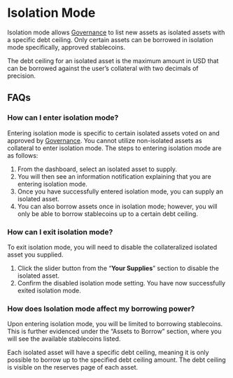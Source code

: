 # Isolation Mode

Isolation mode allows [Governance](../governance.md) to list new assets as isolated assets with a specific debt ceiling. Only certain assets can be borrowed in isolation mode specifically, approved stablecoins.

The debt ceiling for an isolated asset is the maximum amount in USD that can be borrowed against the user’s collateral with two decimals of precision.&#x20;

## FAQs

### How can I enter isolation mode?

Entering isolation mode is specific to certain isolated assets voted on and approved by [Governance](../governance.md). You cannot utilize non-isolated assets as collateral to enter isolation mode. The steps to entering isolation mode are as follows:

1. From the dashboard, select an isolated asset to supply.
2. You will then see an information notification explaining that you are entering isolation mode.
3. Once you have successfully entered isolation mode, you can supply an isolated asset.
4. You can also borrow assets once in isolation mode; however, you will only be able to borrow stablecoins up to a certain debt ceiling.

### How can I exit isolation mode?

To exit isolation mode, you will need to disable the collateralized isolated asset you supplied. &#x20;

1. Click the slider button from the “**Your Supplies**” section to disable the isolated asset. &#x20;
2. Confirm the disabled isolation mode setting. You have now successfully exited isolation mode.&#x20;

### How does Isolation mode affect my borrowing power?

Upon entering isolation mode, you will be limited to borrowing stablecoins. This is further evidenced under the “Assets to Borrow” section, where you will see the available stablecoins listed.

Each isolated asset will have a specific debt ceiling, meaning it is only possible to borrow up to the specified debt ceiling amount. The debt ceiling is visible on the reserves page of each asset.&#x20;
